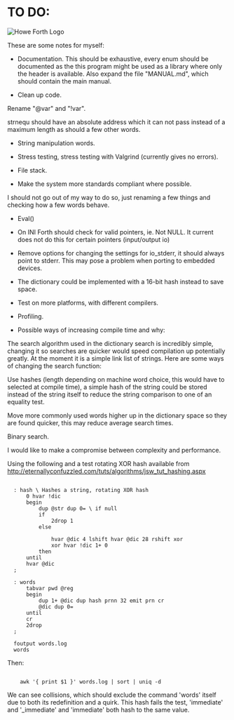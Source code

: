 
TO DO:
======

![Howe Forth Logo](https://raw.github.com/howerj/c-forth/master/logo.png "By the power of HOWE FORTH!")


These are some notes for myself:

* Documentation. This should be exhaustive, every enum should be documented
as the this program might be used as a library where only the header is
available. Also expand the file "MANUAL.md", which should contain the main
manual.

* Clean up code.

Rename "@var" and "\!var".

strnequ should have an absolute address which it can not pass instead of a
maximum length as should a few other words.

* String manipulation words.

* Stress testing, stress testing with Valgrind (currently gives no errors).

* File stack.

* Make the system more standards compliant where possible.

I should not go out of my way to do so, just renaming a few things and checking
how a few words behave.

* Eval()

* On INI Forth should check for valid pointers, ie. Not NULL. It current does
not do this for certain pointers (input/output io)

* Remove options for changing the settings for io_stderr, it should always
point to stderr. This may pose a problem when porting to embedded devices.

* The dictionary could be implemented with a 16-bit hash instead to save
space.

* Test on more platforms, with different compilers.

* Profiling.

* Possible ways of increasing compile time and why: 

The search algorithm used in the dictionary search is incredibly simple,
changing it so searches are quicker would speed compilation up potentially
greatly. At the moment it is a simple link list of strings. Here are
some ways of changing the search function:

Use hashes (length depending on machine word choice, this would have to
selected at compile time), a simple hash of the string could
be stored instead of the string itself to reduce the string comparison to one of
an equality test.

Move more commonly used words higher up in the dictionary space so they are
found quicker, this may reduce average search times.

Binary search.

I would like to make a compromise between complexity and performance.

Using the following and a test rotating XOR hash available from 
http://eternallyconfuzzled.com/tuts/algorithms/jsw_tut_hashing.aspx


~~~

  : hash \ Hashes a string, rotating XOR hash
      0 hvar !dic
      begin
          dup @str dup 0= \ if null
          if
              2drop 1       
          else
              
              hvar @dic 4 lshift hvar @dic 28 rshift xor
              xor hvar !dic 1+ 0
          then
      until
      hvar @dic
  ;

  : words
      tabvar pwd @reg 
      begin
          dup 1+ @dic dup hash prnn 32 emit prn cr
          @dic dup 0=   
      until
      cr
      2drop
  ;

  foutput words.log
  words

~~~

Then:

~~~

    awk '{ print $1 }' words.log | sort | uniq -d

~~~

We can see collisions, which should exclude the command 'words' itself due to
both its redefinition and a quirk. This hash fails the test, 'immediate' and
'_immediate' and 'immediate' both hash to the same value.
